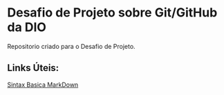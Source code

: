 # Desafio de Projeto sobre Git/GitHub da DIO 
Repositorio criado para o Desafio de Projeto.

## Links Úteis:
[Sintax Basica MarkDown](https://www.markdownguide.org/basic-syntax/)

